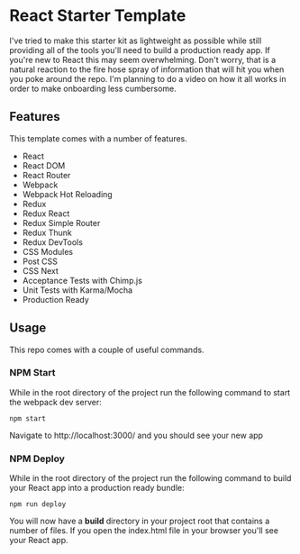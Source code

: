 # React Starter Template

I've tried to make this starter kit as lightweight as possible while still providing all of the tools you'll need to build a production ready app. If you're new to React this may seem overwhelming. Don't worry, that is a natural reaction to the fire hose spray of information that will hit you when you poke around the repo. I'm planning to do a video on how it all works in order to make onboarding less cumbersome. 

## Features

This template comes with a number of features. 

  * React
  * React DOM
  * React Router
  * Webpack 
  * Webpack Hot Reloading
  * Redux
  * Redux React
  * Redux Simple Router
  * Redux Thunk
  * Redux DevTools
  * CSS Modules
  * Post CSS
  * CSS Next
  * Acceptance Tests with Chimp.js
  * Unit Tests with Karma/Mocha
  * Production Ready

## Usage

This repo comes with a couple of useful commands. 

### NPM Start

While in the root directory of the project run the following command to start the webpack dev server:

```
npm start
```

Navigate to http://localhost:3000/ and you should see your new app

### NPM Deploy

While in the root directory of the project run the following command to build your React app into a production ready bundle:

```
npm run deploy
```

You will now have a __build__ directory in your project root that contains a number of files. If you open the index.html file in your browser you'll see your React app.



